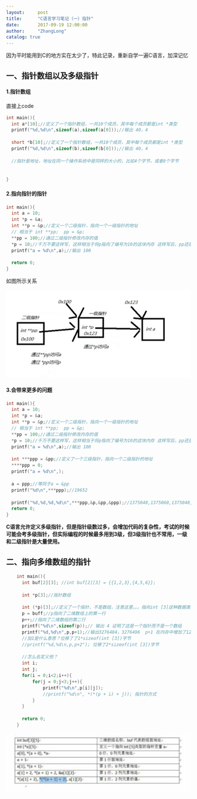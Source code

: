 ```yaml
---
layout:     post
title:      "C语言学习笔记（一）指针"
date:       2017-09-19 12:00:00
author:     "ZhangLong"
catalog: true
---
```




因为平时能用到C的地方实在太少了，特此记录，重新自学一遍C语言，加深记忆

## 一、指针数组以及多级指针


#### 1.指针数组

直接上code

```c
int main(){
  int a*[10];//定义了一个指针数组，一共10个成员，其中每个成员都是int *类型
  printf("%d,%d\n",sizeof(a),sizeof(a[0]));//输出 40，4
  
  short *b[10];//定义了一个指针数组，一共10个成员，其中每个成员都是int *类型
  printf("%d,%d\n",sizeof(b),sizeof(b[0]));//输出 40，4
  
  //指针是地址，地址在同一个操作系统中是同样的大小的，比如4个字节，或者8个字节
  
  
}
```



#### 2.指向指针的指针

```c
int main(){
  int a = 10;
  int *p = &a;
  int **p = &p;//定义一个二级指针，指向一个一级指针的地址
  // 相当于 int **pp;  pp = &p;
  **pp = 100;//通过二级指针修改内存的值
  *p = 10;//千万不要这样写，这样相当于将p指向了编号为10的这块内存 这样写后，pp还是正常的指针，p就变成野指针
  printf("a = %d\n",a);//输出 100
  
  return 0;
}
```

如图所示关系



![image_point1](/img/image_point1.png)





#### 3.会带来更多的问题

```c
int main(){
  int a = 10;
  int *p = &a;
  int **p = &p;//定义一个二级指针，指向一个一级指针的地址
  // 相当于 int **pp;  pp = &p;
  **pp = 100;//通过二级指针修改内存的值
  *p = 10;//千万不要这样写，这样相当于将p指向了编号为10的这块内存 这样写后，pp还是正常的指针，p就变成野指针
  printf("a = %d\n",a);//输出 100
  
  int ***ppp = &pp;//定义了一个三级指针，指向一个二级指针的地址
  ****ppp = 0;
  printf("a = %d\n",);
  
  a = ppp;//等同于a = &pp
  printf("%d\n",***ppp);//19652
  
  printf("%d,%d,%d,%d\n",***ppp,&p,&pp,&ppp);//1375048,1375060,1375048,1375036
  return 0;
}
```

**C语言允许定义多级指针，但是指针级数过多，会增加代码的复杂性，考试的时候可能会考多级指针，但实际编程的时候最多用到3级，但3级指针也不常用，一级和二级指针是大量使用。**


## 二、指向多维数组的指针


```c
    int main(){
      int buf[2][3]; //int buf[2][3] = {{1,2,3},{4,5,6}};
      
      int *p[3];//指针数组
      
      int (*p)[3];//定义了一个指针，不是数组，注意这里。。。指向int [3]这种数据类型，指向二维数组的指针
      p = buff;//p指向了二维数组上的第一行
      p++;//指向了二维数组的第二行
      printf("%d\n",sizeof(p));// 输出 4 证明了这是一个指针而不是一个数组
      printf("%d,%d\n",p,p+1);//输出3276484，3276496  p+1 在内存中增加了12
      //加1是什么意思？位移了了1*sizeof(int [3])字节
      //printf("%d,%d\n,p,p+2"); 位移了2*sizeof(int [3])字节
      
      //怎么去定义他？
      int i;
      int j;
      for(i = 0;i<2;i++){
          for(j = 0;j<3;j++){
              printf("%d\n",p[i][j]);
              //printf("%d\n", *(*(p + i) + j)); 指针的方式
          }
      }
      
      return 0;
    }

```
![image_point2](/img/image_point2.png)



